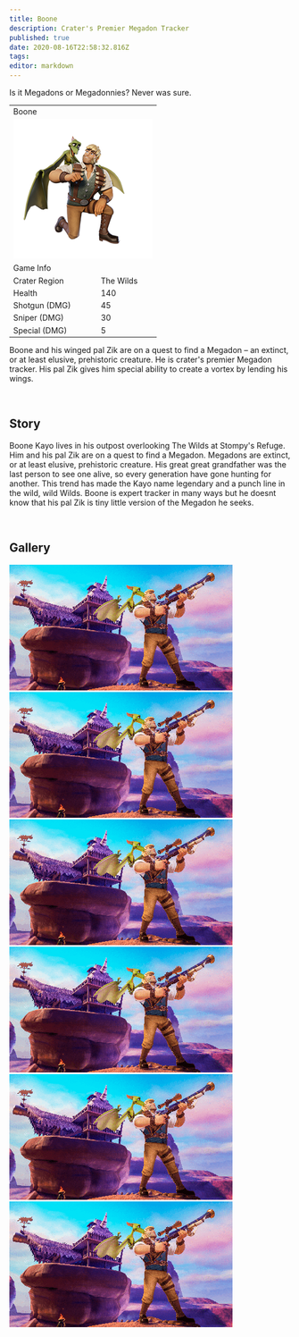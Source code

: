 ```yaml
---
title: Boone
description: Crater's Premier Megadon Tracker
published: true
date: 2020-08-16T22:58:32.816Z
tags: 
editor: markdown
---
```


<div class="title-quote">Is it Megadons or Megadonnies? Never was sure.</div>
<div>
  <table class="infobox character">
    <tbody>
      <tr><td class="group charname" colspan="2">Boone</td></tr>
      <tr class="charimg"><td colspan="2">
        <a class="spotlight" href="/characters/boone/boone_full_model.png">
          <img src="/characters/boone/boone_full_model-thumb.png" width="250px">
        </a>
      </td></tr>
      <tr><td class="group" colspan="2">Game Info</td></tr>
      <tr class="charbody"><td class="charkey">Crater Region</td><td class="charvalue">The Wilds</td></tr>
      <tr class="charbody"><td class="charkey">Health</td><td class="charvalue">140</td></tr>
      <tr class="charbody"><td class="charkey">Shotgun (DMG)</td><td class="charvalue">45</td></tr>
      <tr class="charbody"><td class="charkey">Sniper (DMG)</td><td class="charvalue">30</td></tr>
      <tr class="charbody"><td class="charkey">Special (DMG)</td><td class="charvalue">5</td></tr>
    </tbody>
  </table>
</div>
<div>
  <p>Boone and his winged pal Zik are on a quest to find a Megadon – an extinct, or at least elusive, prehistoric creature. He is crater's premier Megadon tracker. His pal Zik gives him special ability to create a vortex by lending his wings.</p>
</div>
<br>
<div>
  <h2>Story</h2>
  <p>Boone Kayo lives in his outpost overlooking The Wilds at Stompy's Refuge. Him and his pal Zik are on a quest to find a Megadon. Megadons are extinct, or at least elusive, prehistoric creature. His great great grandfather was the last person to see one alive, so every generation have gone hunting for another. This trend has made the Kayo name legendary and a punch line in the wild, wild Wilds. Boone is expert tracker in many ways but he doesnt know that his pal Zik is tiny little version of the Megadon he seeks.</p>
</div>
<br>
<div>
  <h2>Gallery</h2>
  <div class="lazy-slick">
    <img src="/characters/boone/boone-outside-outpost-w400.png">
    <img src="/characters/boone/boone-outside-outpost-w400.png">
    <img src="/characters/boone/boone-outside-outpost-w400.png">
    <img src="/characters/boone/boone-outside-outpost-w400.png">
    <img src="/characters/boone/boone-outside-outpost-w400.png">
    <img src="/characters/boone/boone-outside-outpost-w400.png">
  </div>
</div>
